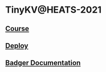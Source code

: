 # TinyKV@HEATS-2021

## [Course](./COURSE.md)

## [Deploy](./deploy/DEPLOY.md)

## [Badger Documentation](https://dgraph.io/docs/badger/get-started/)
